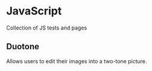 # JavaScript
Collection of JS tests and pages

## Duotone 
Allows users to edit their images into a two-tone picture.
